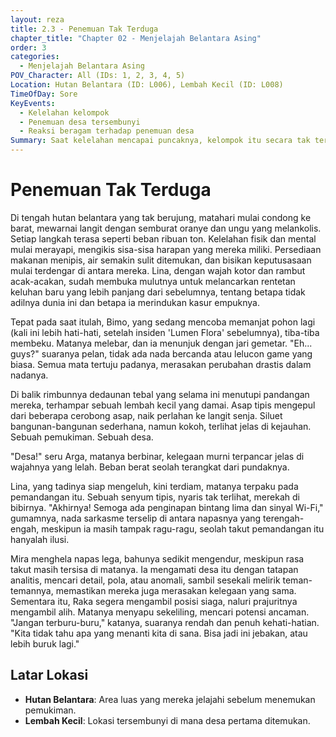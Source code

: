 ```yaml
---
layout: reza
title: 2.3 - Penemuan Tak Terduga
chapter_title: "Chapter 02 - Menjelajah Belantara Asing"
order: 3
categories:
  - Menjelajah Belantara Asing
POV_Character: All (IDs: 1, 2, 3, 4, 5)
Location: Hutan Belantara (ID: L006), Lembah Kecil (ID: L008)
TimeOfDay: Sore
KeyEvents:
  - Kelelahan kelompok
  - Penemuan desa tersembunyi
  - Reaksi beragam terhadap penemuan desa
Summary: Saat kelelahan mencapai puncaknya, kelompok itu secara tak terduga menemukan sebuah desa tersembunyi di lembah. Penemuan ini disambut dengan kelegaan, meskipun Raka tetap waspada terhadap potensi bahaya.
---
```

# Penemuan Tak Terduga

Di tengah hutan belantara yang tak berujung, matahari mulai condong ke barat, mewarnai langit dengan semburat oranye dan ungu yang melankolis. Setiap langkah terasa seperti beban ribuan ton. Kelelahan fisik dan mental mulai merayapi, mengikis sisa-sisa harapan yang mereka miliki. Persediaan makanan menipis, air semakin sulit ditemukan, dan bisikan keputusasaan mulai terdengar di antara mereka. Lina, dengan wajah kotor dan rambut acak-acakan, sudah membuka mulutnya untuk melancarkan rentetan keluhan baru yang lebih panjang dari sebelumnya, tentang betapa tidak adilnya dunia ini dan betapa ia merindukan kasur empuknya.

Tepat pada saat itulah, Bimo, yang sedang mencoba memanjat pohon lagi (kali ini lebih hati-hati, setelah insiden 'Lumen Flora' sebelumnya), tiba-tiba membeku. Matanya melebar, dan ia menunjuk dengan jari gemetar. "Eh... guys?" suaranya pelan, tidak ada nada bercanda atau lelucon game yang biasa. Semua mata tertuju padanya, merasakan perubahan drastis dalam nadanya.

Di balik rimbunnya dedaunan tebal yang selama ini menutupi pandangan mereka, terhampar sebuah lembah kecil yang damai. Asap tipis mengepul dari beberapa cerobong asap, naik perlahan ke langit senja. Siluet bangunan-bangunan sederhana, namun kokoh, terlihat jelas di kejauhan. Sebuah pemukiman. Sebuah desa.

"Desa!" seru Arga, matanya berbinar, kelegaan murni terpancar jelas di wajahnya yang lelah. Beban berat seolah terangkat dari pundaknya.

Lina, yang tadinya siap mengeluh, kini terdiam, matanya terpaku pada pemandangan itu. Sebuah senyum tipis, nyaris tak terlihat, merekah di bibirnya. "Akhirnya! Semoga ada penginapan bintang lima dan sinyal Wi-Fi," gumamnya, nada sarkasme terselip di antara napasnya yang terengah-engah, meskipun ia masih tampak ragu-ragu, seolah takut pemandangan itu hanyalah ilusi.

Mira menghela napas lega, bahunya sedikit mengendur, meskipun rasa takut masih tersisa di matanya. Ia mengamati desa itu dengan tatapan analitis, mencari detail, pola, atau anomali, sambil sesekali melirik teman-temannya, memastikan mereka juga merasakan kelegaan yang sama. Sementara itu, Raka segera mengambil posisi siaga, naluri prajuritnya mengambil alih. Matanya menyapu sekeliling, mencari potensi ancaman. "Jangan terburu-buru," katanya, suaranya rendah dan penuh kehati-hatian. "Kita tidak tahu apa yang menanti kita di sana. Bisa jadi ini jebakan, atau lebih buruk lagi."

## Latar Lokasi

*   **Hutan Belantara**: Area luas yang mereka jelajahi sebelum menemukan pemukiman.
*   **Lembah Kecil**: Lokasi tersembunyi di mana desa pertama ditemukan.
